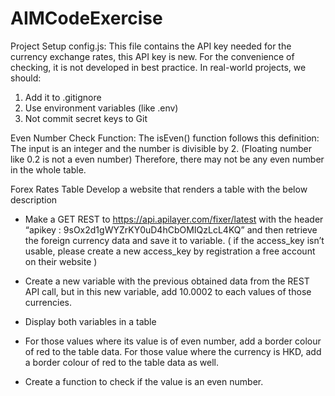 # AIMCodeExercise

Project Setup
config.js:
This file contains the API key needed for the currency exchange rates, this API key is new. For the convenience of checking, it is not developed in best practice. In real-world projects, we should:
1. Add it to .gitignore
2. Use environment variables (like .env)
3. Not commit secret keys to Git

Even Number Check Function:
The isEven() function follows this definition:
The input is an integer and the number is divisible by 2. (Floating number like 0.2 is not a even number)
Therefore, there may not be any even number in the whole table.

Forex Rates Table
Develop a website that renders a table with the below description

- Make a GET REST to https://api.apilayer.com/fixer/latest with the header
“apikey : 9sOx2d1gWYZrKY0uD4hCbOMIQzLcL4KQ” and then retrieve the
foreign currency data and save it to variable. ( if the access_key isn’t usable,
please create a new access_key by registration a free account on their website )

- Create a new variable with the previous obtained data from the REST API call, but
in this new variable, add 10.0002 to each values of those currencies.

- Display both variables in a table

- For those values where its value is of even number, add a border colour of red to
the table data. For those value where the currency is HKD, add a border colour of
red to the table data as well.

- Create a function to check if the value is an even number.
